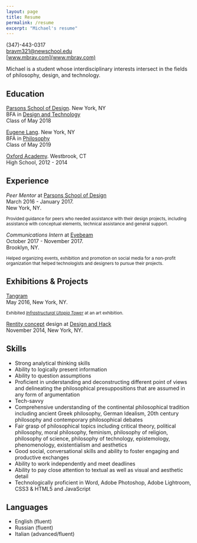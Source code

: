 ```yaml
---
layout: page
title: Resume
permalink: /resume
excerpt: "Michael's resume"
---
```


<!-- 
This is a resume that will hopefully transform my body without organs into a machine integrated under a grander Oedipal desired-production machine that outputs surplus products and fluids 24/7[^1]. 

[^1]: Gilles Deleuze & Félix Guattari, *Anti-Oedipus: Capitalism and Schizophrenia*, 1972
-->

(347)-443-0317  
bravm321@newschool.edu  
[www.mbrav.com](www.mbrav.com)

Michael is a student whose interdisciplinary interests intersect in the fields of philosophy, design, and technology.  

## Education
[Parsons School of Design](http://www.newschool.edu/parsons/). New York, NY  
BFA in [Design and Technology](http://www.newschool.edu/parsons/bfa-design-technology/)  
Class of May 2018

[Eugene Lang](http://www.newschool.edu/lang/). New York, NY  
BFA in [Philosophy](http://www.newschool.edu/lang/philosophy/)  
Class of May 2019

[Oxford Academy](http://www.oxfordacademy.net/). Westbrook, CT  
High School, 2012 - 2014 

## Experience

*Peer Mentor* at [Parsons School of Design](http://www.newschool.edu/parsons/)  
March 2016 - January 2017.  
New York, NY.

<sub> Provided guidance for peers who needed assistance with their design projects, including assistance with conceptual elements, technical assistance and general support.</sub>

*Communications Intern* at [Eyebeam](http://eyebeam.org/)  
October 2017 - November 2017.   
Brooklyn, NY.

<sub>Helped organizing events, exhibition and promotion on social media for a non-profit organization that helped technologists and designers to pursue their projects. </sub>

## Exhibitions & Projects
[Tangram](https://www.facebook.com/events/860600520716726)  
May 2016, New York, NY.

<sub>Exhibited [*Infrastructural Utopia Tower*](http://mbrav.com/work/infrastructural-utopia-tower) at an art exhibition.</sub>

[Rentity concept](https://www.crunchbase.com/organization/rentity#/entity) design at [Design and Hack](https://events.newschool.edu/event/design_and_hack_opening_ceremonies_hackathon)  
November 2014, New York, NY.

## Skills
- Strong analytical thinking skills
- Ability to logically present information
- Ability to question assumptions
- Proficient in understanding and deconstructing different point of views and delineating the philosophical presuppositions that are assumed in any form of argumentation
- Tech-savvy
- Comprehensive understanding of the continental philosophical tradition including ancient Greek philosophy, German Idealism, 20th century philosophy and contemporary philosophical debates
- Fair grasp of philosophical topics including critical theory, political philosophy,  moral philosophy, feminism, philosophy of religion, philosophy of science, philosophy of technology, epistemology, phenomenology, existentialism and aesthetics
- Good social, conversational skills and ability to foster engaging and productive exchanges 
- Ability to work independently and meet deadlines
- Ability to pay close attention to textual as well as visual and aesthetic detail
- Technologically proficient in Word, Adobe Photoshop, Adobe Lightroom, CSS3 & HTML5 and JavaScript


## Languages

- English (fluent)
- Russian (fluent)
- Italian (advanced/fluent)

<!-- 
- Creative Coding (Processing, Open Frameworks, GLSL, etc.)
- Arduino, Raspberry Pi and Internet of Things
- Proficient in Mac OSX, Linux and FreeBSD
- Web Technologies (CSS3 & HTML5, JavaScript, three.js, node.js, socket.io)
- Music and Sound Production (Logic Pro X)
- 3D Modeling and Animation (Blender, Rhino)
- Analog and Digital Photography ( Lightroom, Adobe Photoshop)
- Video Editing (Adobe Premier Pro)
- Operating an espresso machine

## Interests




## Languages

### Human Languages

- English (fluent)
- Russian (fluent)
- Italian (advanced/fluent)

### Computer Languages

- JavaScript, HTML5, and CSS3
- C++ (openFrameworks, Arduino)
- Bash
- Python
- GLSL
- Turbo Pascal (1st!)

-->
